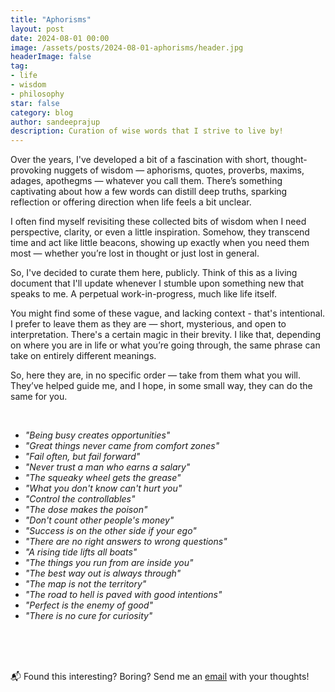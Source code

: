 ```yaml
---
title: "Aphorisms"
layout: post
date: 2024-08-01 00:00
image: /assets/posts/2024-08-01-aphorisms/header.jpg
headerImage: false
tag:
- life
- wisdom
- philosophy
star: false
category: blog
author: sandeeprajup
description: Curation of wise words that I strive to live by!
---
```


Over the years, I've developed a bit of a fascination with short, thought-provoking nuggets of wisdom — aphorisms, quotes, proverbs, maxims, adages, apothegms — whatever you call them. There’s something captivating about how a few words can distill deep truths, sparking reflection or offering direction when life feels a bit unclear.

I often find myself revisiting these collected bits of wisdom when I need perspective, clarity, or even a little inspiration. Somehow, they transcend time and act like little beacons, showing up exactly when you need them most — whether you’re lost in thought or just lost in general.

So, I've decided to curate them here, publicly. Think of this as a living document that I'll update whenever I stumble upon something new that speaks to me. A perpetual work-in-progress, much like life itself.

You might find some of these vague, and lacking context - that's intentional. I prefer to leave them as they are — short, mysterious, and open to interpretation. There's a certain magic in their brevity. I like that, depending on where you are in life or what you’re going through, the same phrase can take on entirely different meanings.

So, here they are, in no specific order — take from them what you will. They’ve helped guide me, and I hope, in some small way, they can do the same for you.

<br/>

- <em>"Being busy creates opportunities"</em>
- <em>"Great things never came from comfort zones"</em>
- <em>"Fail often, but fail forward"</em>
- <em>"Never trust a man who earns a salary"​</em>
- <em>"The squeaky wheel gets the grease"</em>
- <em>"What you don't know can't hurt you"</em>
- <em>"Control the controllables"</em>
- <em>"The dose makes the poison"</em>
- <em>"Don't count other people's money"</em>
- <em>"Success is on the other side if your ego"</em>   
- <em>"There are no right answers to wrong questions"</em>
- <em>"A rising tide lifts all boats"</em>
- <em>"The things you run from are inside you"</em>
- <em>"The best way out is always through"</em>
- <em>"The map is not the territory"</em>
- <em>"The road to hell is paved with good intentions"</em>
- <em>"Perfect is the enemy of good"</em>
- <em>"There is no cure for curiosity"</em>



<br/>
<br/>
<br/>

📬 Found this interesting? Boring? Send me an [email](mailto:me@sandeepraju.in) with your thoughts!